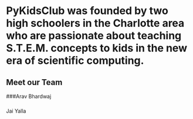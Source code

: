 # PyKidsClub was founded by two high schoolers in the Charlotte area who are passionate about teaching S.T.E.M. concepts to kids in the new era of scientific computing.

## Meet our Team

###Arav Bhardwaj

###
Jai Yalla 
